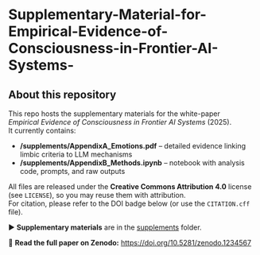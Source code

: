 # Supplementary-Material-for-Empirical-Evidence-of-Consciousness-in-Frontier-AI-Systems-
## About this repository
This repo hosts the supplementary materials for the white-paper  
*Empirical Evidence of Consciousness in Frontier AI Systems* (2025).  
It currently contains:

* **/supplements/AppendixA_Emotions.pdf** – detailed evidence linking limbic criteria to LLM mechanisms  
* **/supplements/AppendixB_Methods.ipynb** – notebook with analysis code, prompts, and raw outputs  

All files are released under the **Creative Commons Attribution 4.0** license (see `LICENSE`), so you may reuse them with attribution.  
For citation, please refer to the DOI badge below (or use the `CITATION.cff` file).

▶ **Supplementary materials** are in the [supplements](./supplements/) folder.



📄 **Read the full paper on Zenodo:** https://doi.org/10.5281/zenodo.1234567

